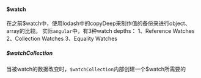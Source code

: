 #### $watch
在之前$watch中，使用lodash中的copyDeep来制作值的备份来进行object、array的比较。
实际`angular`中，有3种watch depths：
1、Reference Watches
2、Collection Watches
3、Equality Watches

##### $watchCollection
当被watch的数据改变时，`$watchCollection`内部创建一个$watch所需要的
